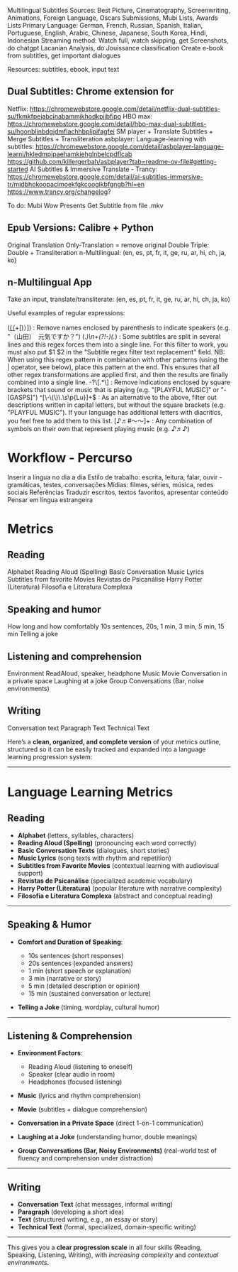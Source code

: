 Multilingual Subtitles
Sources: Best Picture, Cinematography, Screenwriting, Animations, Foreign Language, Oscars Submissions, Mubi Lists, Awards Lists
Primary Language: German, French, Russian, Spanish, Italian, Portuguese, English, Arabic, Chinese, Japanese, South Korea, Hindi, Indonesian
Streaming method: Watch full, watch skipping, get Screenshots, do chatgpt Lacanian Analysis, do Jouissance classification
Create e-book from subtitles, get important dialogues

Resources: subtitles, ebook, input text

## Dual Subtitles: Chrome extension for

Netflix: https://chromewebstore.google.com/detail/netflix-dual-subtitles-su/fkmkfpejabcjnabammjkhodkpjjbfipo
HBO max: https://chromewebstore.google.com/detail/hbo-max-dual-subtitles-su/hgonbljnbdgjdmflachhbplipifagfei
SM player + Translate Subtitles + Merge Subtitles + Transliteration
asbplayer: Language-learning with subtitles: https://chromewebstore.google.com/detail/asbplayer-language-learni/hkledmpjpaehamkiehglnbelcpdflcab
https://github.com/killergerbah/asbplayer?tab=readme-ov-file#getting-started
AI Subtitles & Immersive Translate - Trancy: https://chromewebstore.google.com/detail/ai-subtitles-immersive-tr/mjdbhokoopacimoekfgkcoogikbfgngb?hl=en
https://www.trancy.org/changelog?

To do:
Mubi
Wow Presents
Get Subtitle from file .mkv

## Epub Versions: Calibre + Python

Original
Translation
Only-Translation = remove original
Double
Triple: Double + Transliteration
n-Multilingual: (en, es, pt, fr, it, ge, ru, ar, hi, ch, ja, ko)

## n-Multilingual App

Take an input, translate/transliterate:
(en, es, pt, fr, it, ge, ru, ar, hi, ch, ja, ko)

Useful examples of regular expressions:

([\(（](<[^()（）]|(([(（][^()（）]+[)）]))>)+[\)）]) : Remove names enclosed by parenthesis to indicate speakers (e.g. "（山田）　元気ですか？")
(._)\n+(?!-)(._) : Some subtitles are split in several lines and this regex forces them into a single line. For this filter to work, you must also put $1 $2 in the "Subtitle regex filter text replacement" field.
NB: When using this regex pattern in combination with other patterns (using the | operator, see below), place this pattern at the end. This ensures that all other regex transformations are applied first, and then the results are finally combined into a single line.
-?\[.*\] : Remove indications enclosed by square brackets that sound or music that is playing (e.g. "[PLAYFUL MUSIC]" or "-[GASPS]")
^[\-\(\)\.\s\p{Lu}]+$ : As an alternative to the above, filter out descriptions written in capital letters, but without the square brackets (e.g. "PLAYFUL MUSIC"). If your language has additional letters with diacritics, you feel free to add them to this list.
[♪♬#～〜]+ : Any combination of symbols on their own that represent playing music (e.g. ♪♬♪)

# Workflow - Percurso

Inserir a língua no dia a dia
Estilo de trabalho: escrita, leitura, falar, ouvir - gramáticas, testes, conversações
Mídias: filmes, séries, música, redes sociais
Referências
Traduzir escritos, textos favoritos, apresentar conteúdo
Pensar em língua estrangeira

# Metrics

## Reading

Alphabet
Reading Aloud (Spelling)
Basic Conversation
Music Lyrics
Subtitles from favorite Movies
Revistas de Psicanálise
Harry Potter (Literatura)
Filosofia e Literatura Complexa

## Speaking and humor

How long and how comfortably
10s sentences, 20s, 1 min, 3 min, 5 min, 15 min
Telling a joke

## Listening and comprehension

Environment
ReadAloud, speaker, headphone
Music
Movie
Conversation in a private space
Laughing at a joke
Group Conversations (Bar, noise environments)

## Writing

Conversation text
Paragraph
Text
Technical Text

Here’s a **clean, organized, and complete version** of your metrics outline, structured so it can be easily tracked and expanded into a language learning progression system:

---

# Language Learning Metrics

## Reading

- **Alphabet** (letters, syllables, characters)
- **Reading Aloud (Spelling)** (pronouncing each word correctly)
- **Basic Conversation Texts** (dialogues, short stories)
- **Music Lyrics** (song texts with rhythm and repetition)
- **Subtitles from Favorite Movies** (contextual learning with audiovisual support)
- **Revistas de Psicanálise** (specialized academic vocabulary)
- **Harry Potter (Literatura)** (popular literature with narrative complexity)
- **Filosofia e Literatura Complexa** (abstract and conceptual reading)

---

## Speaking & Humor

- **Comfort and Duration of Speaking**:
  - 10s sentences (short responses)
  - 20s sentences (expanded answers)
  - 1 min (short speech or explanation)
  - 3 min (narrative or story)
  - 5 min (detailed description or opinion)
  - 15 min (sustained conversation or lecture)

- **Telling a Joke** (timing, wordplay, cultural humor)

---

## Listening & Comprehension

- **Environment Factors**:
  - Reading Aloud (listening to oneself)
  - Speaker (clear audio in room)
  - Headphones (focused listening)

- **Music** (lyrics and rhythm comprehension)
- **Movie** (subtitles + dialogue comprehension)
- **Conversation in a Private Space** (direct 1-on-1 communication)
- **Laughing at a Joke** (understanding humor, double meanings)
- **Group Conversations (Bar, Noisy Environments)** (real-world test of fluency and comprehension under distraction)

---

## Writing

- **Conversation Text** (chat messages, informal writing)
- **Paragraph** (developing a short idea)
- **Text** (structured writing, e.g., an essay or story)
- **Technical Text** (formal, specialized, domain-specific writing)

---

This gives you a **clear progression scale** in all four skills (Reading, Speaking, Listening, Writing), with _increasing complexity_ and _contextual environments_.
